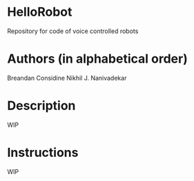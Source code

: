 # HelloRobot
Repository for code of voice controlled robots

# Authors (in alphabetical order)
Breandan Considine
Nikhil J. Nanivadekar

# Description
WIP
# Instructions
WIP

